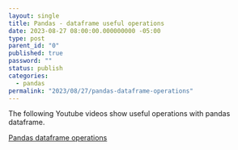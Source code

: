```yaml
---
layout: single
title: Pandas - dataframe useful operations
date: 2023-08-27 08:00:00.000000000 -05:00
type: post
parent_id: "0"
published: true
password: ""
status: publish
categories:
  - pandas
permalink: "2023/08/27/pandas-dataframe-operations"
---
```


The following Youtube videos show useful operations with pandas dataframe.

[Pandas dataframe operations](https://www.youtube.com/watch?v=RlIiVeig3hc&ab_channel=DataSchool)

